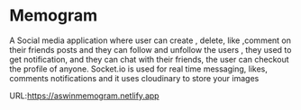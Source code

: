 <h1>Memogram</h1>
A Social media application where user can create ,
delete, like ,comment on their friends posts and they can
follow and unfollow the users , they used to get
notification, and they can chat with their friends, the
user can checkout the profile of anyone. Socket.io is used
for real time messaging, likes, comments notifications and it uses cloudinary to store your images

URL:https://aswinmemogram.netlify.app
